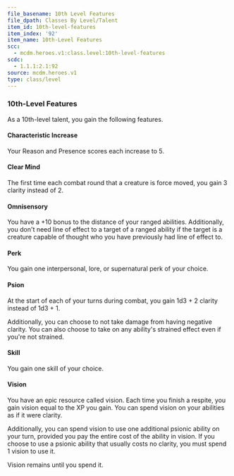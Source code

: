 ```yaml
---
file_basename: 10th Level Features
file_dpath: Classes By Level/Talent
item_id: 10th-level-features
item_index: '92'
item_name: 10th-Level Features
scc:
  - mcdm.heroes.v1:class.level:10th-level-features
scdc:
  - 1.1.1:2.1:92
source: mcdm.heroes.v1
type: class/level
---
```


### 10th-Level Features

As a 10th-level talent, you gain the following features.

#### Characteristic Increase

Your Reason and Presence scores each increase to 5.

#### Clear Mind

The first time each combat round that a creature is force moved, you gain 3 clarity instead of 2.

#### Omnisensory

You have a +10 bonus to the distance of your ranged abilities. Additionally, you don't need line of effect to a target of a ranged ability if the target is a creature capable of thought who you have previously had line of effect to.

#### Perk

You gain one interpersonal, lore, or supernatural perk of your choice.

#### Psion

At the start of each of your turns during combat, you gain 1d3 + 2 clarity instead of 1d3 + 1.

Additionally, you can choose to not take damage from having negative clarity. You can also choose to take on any ability's strained effect even if you're not strained.

#### Skill

You gain one skill of your choice.

#### Vision

You have an epic resource called vision. Each time you finish a respite, you gain vision equal to the XP you gain. You can spend vision on your abilities as if it were clarity.

Additionally, you can spend vision to use one additional psionic ability on your turn, provided you pay the entire cost of the ability in vision. If you choose to use a psionic ability that usually costs no clarity, you must spend 1 vision to use it.

Vision remains until you spend it.
